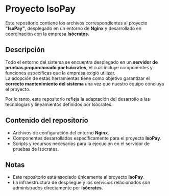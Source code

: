# Proyecto IsoPay

Este repositorio contiene los archivos correspondientes al proyecto **"IsoPay"**, desplegado en un entorno de **Nginx** y desarrollado en coordinación con la empresa **Isócrates**.

## Descripción

Todo el entorno del sistema se encuentra desplegado en un **servidor de pruebas proporcionado por Isócrates**, el cual incluye componentes y funciones específicas que la empresa exigió utilizar.  
La adopción de estas herramientas tiene como objetivo garantizar el **correcto mantenimiento del sistema** una vez que nuestro equipo concluya el proyecto.  

Por lo tanto, este repositorio refleja la adaptación del desarrollo a las tecnologías y lineamientos definidos por Isócrates.

## Contenido del repositorio

- Archivos de configuración del entorno **Nginx**.  
- Componentes desarrollados específicamente para el proyecto **IsoPay**.  
- Scripts y recursos necesarios para la ejecución en el servidor de pruebas de Isócrates.  

## Notas

- Este repositorio está asociado únicamente al proyecto **IsoPay**.  
- La infraestructura de despliegue y los servicios relacionados son administrados directamente por **Isócrates**.  
